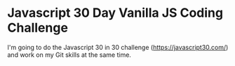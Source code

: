 # Javascript 30 Day Vanilla JS Coding Challenge
I'm going to do the Javascript 30 in 30 challenge (https://javascript30.com/) and work on my Git skills at the same time.
